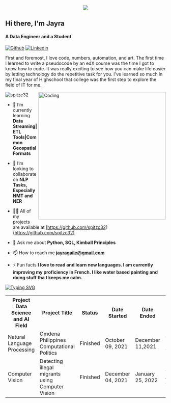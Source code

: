 
<p align="center">  <img src="https://cdn-icons-png.flaticon.com/512/1157/1157109.png"/> </p>


## Hi there, I'm Jayra 
#### A Data Engineer and a Student
[![Github](https://img.shields.io/badge/-Github-333?style=flat&logo=Github&logoColor=white)](https://github.com/spitzc32/spitzc32)
[![Linkedin](https://img.shields.io/badge/-LinkedIn-blue?style=flat&logo=Linkedin&logoColor=white)](https://www.linkedin.com/in/jayra-gaile-ortiz/)

First and foremost, I love code, numbers, automation, and art.
The first time I learned to write a pseudocode by an edX course was the time I got to know how to code. It was really exciting to see how you can make life easier by letting technology do the repetitive task for you. I've learned so much in my final year of Highschool that college was the first step to explore the field of IT for me.



<img align="right" alt="Coding" width="400" src="https://www.iihglobal.com/wp-content/uploads/2019/02/dcsad-1.gif">
<p align="left"> <img src="https://komarev.com/ghpvc/?username=spitzc32&label=Profile%20views&color=0e75b6&style=flat" alt="spitzc32" /> </p>

- 🌱 I’m currently learning **Data Streaming|ETL Tools|Common Geospatial Formats**

- 👯 I’m looking to collaborate on **NLP Tasks, Especially NMT and NER**

- 👨‍💻 All of my projects are available at [https://github.com/spitzc32](https://github.com/spitzc32)

- 💬 Ask me about **Python, SQL, Kimball Principles**

- 📫 How to reach me **jayragaile@gmail.com**

- ⚡ Fun facts **I love to read and learn new languages. I am currently improving my proficiency in French. I like water based painting and doing stuff tha t keeps me calm.**

    



[![Typing SVG](https://readme-typing-svg.herokuapp.com?color=%2336BCF7&size=26&vCenter=true&lines=Check+out+and+see+my+projects+so+far)](https://git.io/typing-svg) 

<table>
  <tr>
    <th>Project Data Science and AI Field</th>
    <th>Project Title</th>
    <th>Status</th>
    <th>Date Started</th>
    <th>Date Ended</th>
    <th>Omdena Chatper</th>
    <th> Role </th>
    
  </tr>
  <tr>
    <td>Natural Language Processing </td>
    <td> Omdena Philippines Computational Politics </td>
    <td>Finished</td>
    <td>October 09, 2021 </td>
    <td>December 11,2021</th>
    <td>Omdena Philippines Chapter </th>
    <td> Task Member, Project Collaborator </td>
  </tr>
  </tr>
   <td>Computer Vision</td>
    <td>Detecting illegal migrants using Computer Vision</td>
    <td>Finished</td>
    <td>December 04, 2021 </td>
    <td>January 25, 2022</th>
    <td>Omdena AcuaOcean Chapter  </th>
    <td>Junior Machine Learning Engineer </td>
  </tr>
</table>

 


